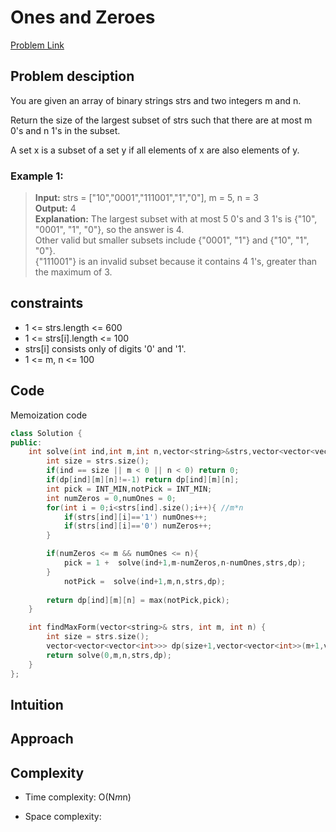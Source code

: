 # Ones and Zeroes
[Problem Link](https://leetcode.com/problems/ones-and-zeroes/description/)

## Problem desciption 
You are given an array of binary strings strs and two integers m and n.

Return the size of the largest subset of strs such that there are at most m 0's and n 1's in the subset.

A set x is a subset of a set y if all elements of x are also elements of y.

### Example 1:

>**Input:** strs = ["10","0001","111001","1","0"], m = 5, n = 3<br>
>**Output:** 4<br>
>**Explanation:** The largest subset with at most 5 0's and 3 1's is {"10", "0001", "1", "0"}, so the answer is 4.<br>
>Other valid but smaller subsets include {"0001", "1"} and {"10", "1", "0"}.<br>
>{"111001"} is an invalid subset because it contains 4 1's, greater than the maximum of 3.<br>

## constraints
* 1 <= strs.length <= 600
* 1 <= strs[i].length <= 100
* strs[i] consists only of digits '0' and '1'.
* 1 <= m, n <= 100

## Code 
Memoization code 
```cpp
class Solution {
public:
    int solve(int ind,int m,int n,vector<string>&strs,vector<vector<vector<int>>> &dp){ //N
        int size = strs.size();
        if(ind == size || m < 0 || n < 0) return 0;
        if(dp[ind][m][n]!=-1) return dp[ind][m][n];
        int pick = INT_MIN,notPick = INT_MIN;
        int numZeros = 0,numOnes = 0;
        for(int i = 0;i<strs[ind].size();i++){ //m*n
            if(strs[ind][i]=='1') numOnes++;
            if(strs[ind][i]=='0') numZeros++;
        }

        if(numZeros <= m && numOnes <= n){
            pick = 1 +  solve(ind+1,m-numZeros,n-numOnes,strs,dp);
        }
            notPick =  solve(ind+1,m,n,strs,dp);
        
        return dp[ind][m][n] = max(notPick,pick);
    }

    int findMaxForm(vector<string>& strs, int m, int n) {
        int size = strs.size();
        vector<vector<vector<int>>> dp(size+1,vector<vector<int>>(m+1,vector<int>(n+1,-1)));
        return solve(0,m,n,strs,dp);
    }
};

```

## Intuition


## Approach


## Complexity
- Time complexity:  O(N*m*n)

- Space complexity:
